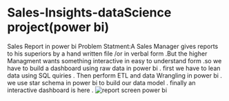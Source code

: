 # Sales-Insights-dataScience project(power bi)
Sales Report  in power bi
Problem Statment:A Sales Manager gives reports to his superiors by a hand written file /or in verbal form .But the higher Managment wants something interactive in easy to understand form .so we have to build a dashboard using raw data in power bi .
first we have to lean data using SQL quiries .
Then perform ETL and data Wrangling in power bi .
we use star schema in power bi to build our data model .
finally an interactive dashboard is here .
![report screen power bi](https://user-images.githubusercontent.com/87670845/132744348-63bff2e8-6ba1-4f94-a5eb-6b882b73fdea.JPG)

